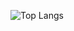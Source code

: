 ![Top Langs](https://github-readme-stats.vercel.app/api/top-langs/?username=devout-a&layout=compact&langs_count=8&hide=html,css)
